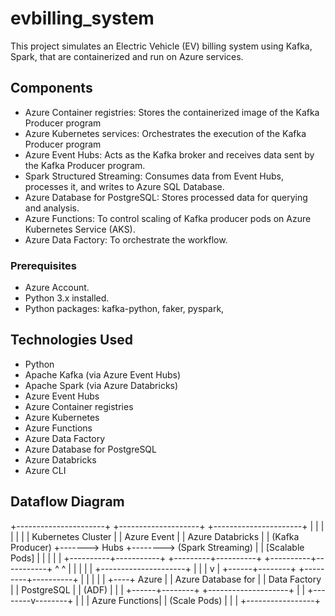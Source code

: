 # evbilling_system
This project simulates an Electric Vehicle (EV) billing system using Kafka, Spark, that are containerized and run on Azure services.

## Components
- Azure Container registries: Stores the containerized image of the Kafka Producer program
- Azure Kubernetes services: Orchestrates the execution of the Kafka Producer program
- Azure Event Hubs: Acts as the Kafka broker and receives data sent by the Kafka Producer program.
- Spark Structured Streaming: Consumes data from Event Hubs, processes it, and writes to Azure SQL Database.
- Azure Database for PostgreSQL: Stores processed data for querying and analysis.
- Azure Functions: To control scaling of Kafka producer pods on Azure Kubernetes Service (AKS).
- Azure Data Factory: To orchestrate the workflow.


### Prerequisites
- Azure Account.
- Python 3.x installed.
- Python packages: kafka-python, faker, pyspark,

## Technologies Used
- Python
- Apache Kafka (via Azure Event Hubs)
- Apache Spark (via Azure Databricks)
- Azure Event Hubs
- Azure Container registries
- Azure Kubernetes
- Azure Functions
- Azure Data Factory
- Azure Database for PostgreSQL
- Azure Databricks
- Azure CLI


## Dataflow Diagram
+----------------------+       +--------------------+        +----------------------+
|                      |       |                    |        |                      |
|  Kubernetes Cluster  |       |    Azure Event     |        |   Azure Databricks   |
|   (Kafka Producer)   +------->      Hubs          +-------->  (Spark Streaming)   |
|   [Scalable Pods]    |       |                    |        |                      |
+----------+-----------+       +---------+----------+        +----------+-----------+
           ^                                 ^                          |
           |                                 |                          |
           |           +---------------------+                          |
           |           |                                                v
           |    +------+--------+                             +---------+----------+
           |    |               |                             |                    |
           +----+     Azure     |                             | Azure Database for |
                | Data Factory  |                             |    PostgreSQL      |
                |  (ADF)        |                             |                    |
                +------+--------+                             +--------------------+
                       |
                       |
              +--------v--------+
              |                 |
              |  Azure Functions|
              | (Scale Pods)    |
              |                 |
              +-----------------+
